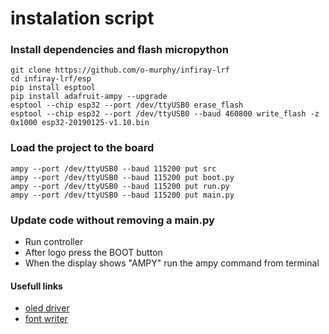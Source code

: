 # instalation script

### Install dependencies and flash micropython
```shell
git clone https://github.com/o-murphy/infiray-lrf
cd infiray-lrf/esp
pip install esptool
pip install adafruit-ampy --upgrade
esptool --chip esp32 --port /dev/ttyUSB0 erase_flash
esptool --chip esp32 --port /dev/ttyUSB0 --baud 460800 write_flash -z 0x1000 esp32-20190125-v1.10.bin
```

### Load the project to the board
```shell
ampy --port /dev/ttyUSB0 --baud 115200 put src
ampy --port /dev/ttyUSB0 --baud 115200 put boot.py
ampy --port /dev/ttyUSB0 --baud 115200 put run.py
ampy --port /dev/ttyUSB0 --baud 115200 put main.py
```

### Update code without removing a main.py
* Run controller
* After logo press the BOOT button
* When the display shows "AMPY" run the ampy command from terminal

#### Usefull links
* [oled driver](https://github.com/micropython/micropython-lib/blob/master/micropython/drivers/display/ssd1306/ssd1306.py)
* [font writer](https://github.com/peterhinch/micropython-font-to-py/tree/master/writer)